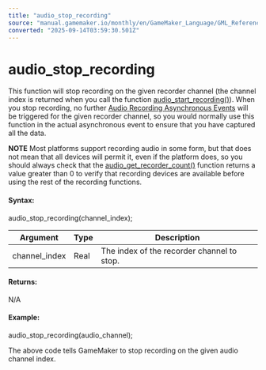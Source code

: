 ```yaml
---
title: "audio_stop_recording"
source: "manual.gamemaker.io/monthly/en/GameMaker_Language/GML_Reference/Asset_Management/Audio/Audio_Buffers/audio_stop_recording.htm"
converted: "2025-09-14T03:59:30.501Z"
---
```


# audio\_stop\_recording

This function will stop recording on the given recorder channel (the channel index is returned when you call the function [audio\_start\_recording()](audio_start_recording.md)). When you stop recording, no further [Audio Recording Asynchronous Events](../../../../../The_Asset_Editors/Object_Properties/Async_Events/Audio_Recording.md) will be triggered for the given recorder channel, so you would normally use this function in the actual asynchronous event to ensure that you have captured all the data.

**NOTE** Most platforms support recording audio in some form, but that does not mean that all devices will permit it, even if the platform does, so you should always check that the [audio\_get\_recorder\_count()](audio_get_recorder_count.md) function returns a value greater than 0 to verify that recording devices are available before using the rest of the recording functions.

#### Syntax:

audio\_stop\_recording(channel\_index);

| Argument | Type | Description |
| --- | --- | --- |
| channel_index | Real | The index of the recorder channel to stop. |

#### Returns:

N/A

#### Example:

audio\_stop\_recording(audio\_channel);

The above code tells GameMaker to stop recording on the given audio channel index.
